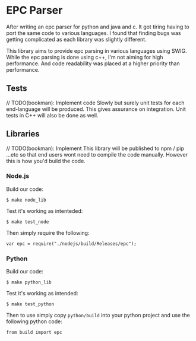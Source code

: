 # EPC Parser

After writing an epc parser for python and java and c.  It got tiring having to
port the same code to various languages.  I found that finding bugs was getting
complicated as each library was slightly different.

This library aims to provide epc parsing in various languages using SWIG.  While
the epc parsing is done using c++, I'm not aiming for high performance. And
code readability was placed at a higher priority than performance.


## Tests

// TODO(bookman): Implement code
Slowly but surely unit tests for each end-language will be produced.  This gives
assurance on integration.  Unit tests in C++ will also be done as well.

## Libraries

// TODO(bookman): Implement
This library will be published to npm / pip ...etc so that end users wont need
to compile the code manually.  However this is how you'd build the code.


### Node.js

Build our code:

`$ make node_lib`


Test it's working as intenteded:

`$ make test_node`

Then simply require the following:
```
var epc = require("./nodejs/build/Releases/epc");
```


### Python

Build our code:

`$ make python_lib`


Test it's working as intended:

`$ make test_python`

Then to use simply copy `python/build` into your python project and use the
following python code:

```
from build import epc
```
